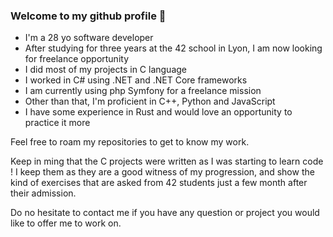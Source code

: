 ### Welcome to my github profile 👋

- I'm a 28 yo software developer
- After studying for three years at the 42 school in Lyon, I am now looking for freelance opportunity
- I did most of my projects in C language
- I worked in C# using .NET and .NET Core frameworks
- I am currently using php Symfony for a freelance mission
- Other than that, I'm proficient in C++, Python and JavaScript
- I have some experience in Rust and would love an opportunity to practice it more


Feel free to roam my repositories to get to know my work. 

Keep in ming that the C projects were written as I was starting to learn code ! I keep them as they are a good witness of my progression, and show the kind of exercises that are asked from 42 students just a few month after their admission.

Do no hesitate to contact me if you have any question or project you would like to offer me to work on.
